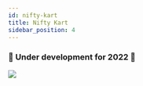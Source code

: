 ```yaml
---
id: nifty-kart
title: Nifty Kart
sidebar_position: 4
---
```


### 🚧 Under development for 2022 🚧

![](/img/niftykart_v01.png)
